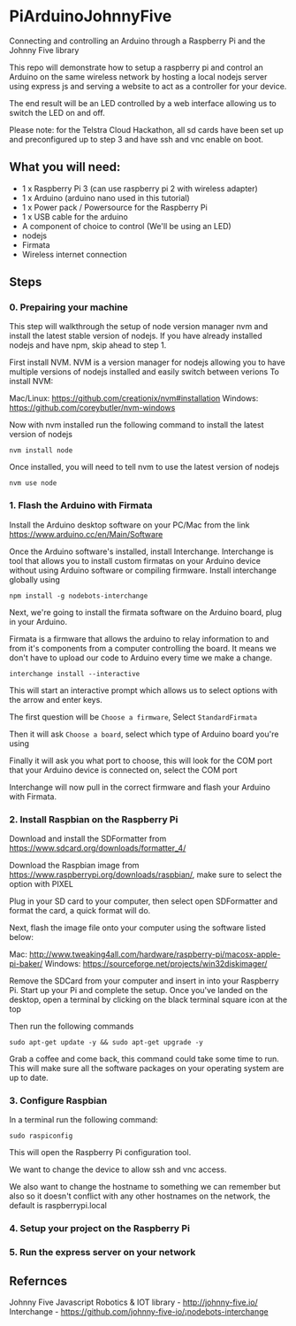 # PiArduinoJohnnyFive
Connecting and controlling an Arduino through a Raspberry Pi and the Johnny Five library

This repo will demonstrate how to setup a raspberry pi and control an Arduino on the same wireless network by hosting a local nodejs server using express js and serving a website to act as a controller for your device.

The end result will be an LED controlled by a web interface allowing us to switch the LED on and off.

Please note: for the Telstra Cloud Hackathon, all sd cards have been set up and preconfigured up to step 3 and have ssh and vnc enable on boot.


## What you will need:
- 1 x Raspberry Pi 3 (can use raspberry pi 2 with wireless adapter)
- 1 x Arduino (arduino nano used in this tutorial)
- 1 x Power pack / Powersource for the Raspberry Pi
- 1 x USB cable for the arduino
- A component of choice to control (We'll be using an LED)
- nodejs
- Firmata
- Wireless internet connection



## Steps
### 0. Prepairing your machine
This step will walkthrough the setup of node version manager nvm and install the latest stable version of nodejs.
If you have already installed nodejs and have npm, skip ahead to step 1.

First install NVM. NVM is a version manager for nodejs allowing you to have multiple versions of nodejs installed and easily switch between verions
To install NVM:

Mac/Linux: https://github.com/creationix/nvm#installation
Windows: https://github.com/coreybutler/nvm-windows

Now with nvm installed run the following command to install the latest version of nodejs
```
nvm install node
```

Once installed, you will need to tell nvm to use the latest version of nodejs
```
nvm use node
```


### 1. Flash the Arduino with Firmata
Install the Arduino desktop software on your PC/Mac from the link https://www.arduino.cc/en/Main/Software

Once the Arduino software's installed, install Interchange.
Interchange is tool that allows you to install custom firmatas on your Arduino device without using Arduino software or compiling firmware.
Install interchange globally using
```
npm install -g nodebots-interchange
```
Next, we're going to install the firmata software on the Arduino board, plug in your Arduino.

Firmata is a firmware that allows the arduino to relay information to and from it's components from a computer controlling the board.
It means we don't have to upload our code to Arduino every time we make a change.

```
interchange install --interactive
```
This will start an interactive prompt which allows us to select options with the arrow and enter keys.

The first question will be `Choose a firmware`, Select `StandardFirmata`


Then it will ask `Choose a board`, select which type of Arduino board you're using


Finally it will ask you what port to choose, this will look for the COM port that your Arduino device is connected on, select the COM port

Interchange will now pull in the correct firmware and flash your Arduino with Firmata.




### 2. Install Raspbian on the Raspberry Pi

Download and install the SDFormatter from https://www.sdcard.org/downloads/formatter_4/

Download the Raspbian image from https://www.raspberrypi.org/downloads/raspbian/, make sure to select the option with PIXEL

Plug in your SD card to your computer, then select open SDFormatter and format the card, a quick format will do.

Next, flash the image file onto your computer using the software listed below:

Mac: http://www.tweaking4all.com/hardware/raspberry-pi/macosx-apple-pi-baker/
Windows: https://sourceforge.net/projects/win32diskimager/

Remove the SDCard from your computer and insert in into your Raspberry Pi.
Start up your Pi and complete the setup. Once you've landed on the desktop, open a terminal by clicking on the black terminal square icon at the top

Then run the following commands
```
sudo apt-get update -y && sudo apt-get upgrade -y
```
Grab a coffee and come back, this command could take some time to run.
This will make sure all the software packages on your operating system are up to date.


### 3. Configure Raspbian
In a terminal run the following command:
``` 
sudo raspiconfig
```
This will open the Raspberry Pi configuration tool.

We want to change the device to allow ssh and vnc access.

We also want to change the hostname to something we can remember but also so it doesn't conflict with any other hostnames on the network, the default is raspberrypi.local

### 4. Setup your project on the Raspberry Pi


### 5. Run the express server on your network

## Refernces
Johnny Five Javascript Robotics & IOT library - http://johnny-five.io/
Interchange - https://github.com/johnny-five-io/¡nodebots-interchange